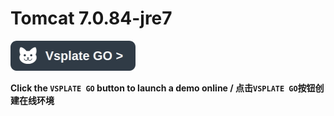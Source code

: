 # Tomcat 7.0.84-jre7

<a href="https://www.vsplate.com/?docker-compose=https://github.com/vsplate/dcenvs/tomcat/7.0.84-jre7"><img alt="VSPLATE GO" src="https://raw.githubusercontent.com/vsplate/images/master/vsgo_btn.png" width="200px"></a>

**Click the `VSPLATE GO` button to launch a demo online / 点击`VSPLATE GO`按钮创建在线环境**
